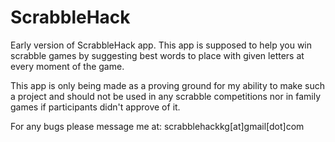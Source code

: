 # ScrabbleHack
Early version of ScrabbleHack app.
This app is supposed to help you win scrabble games 
by suggesting best words to place with given letters at every moment of the game.


This app is only being made as a proving ground for my ability to make such a project
and should not be used in any scrabble competitions nor in family games if participants didn't
approve of it.

For any bugs please message me at: scrabblehackkg[at]gmail[dot]com
<!-- Later versions of app will include support for MacOs and Linux systems and also a GUI
very advanced version of app will use computer vision to recognize board and players letters to
automatize proccess of suggesting best words (there's also a possibility that this app will get
it's android or IOS version). -->
